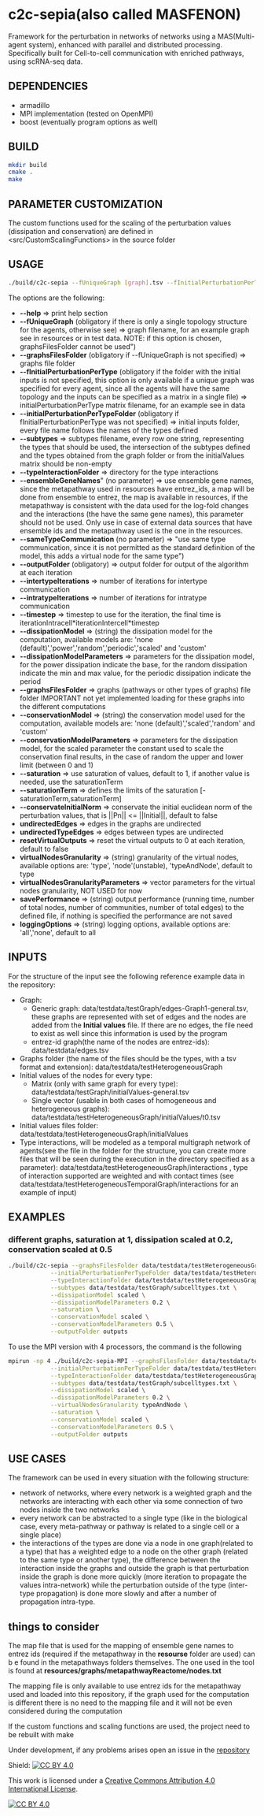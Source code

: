 # c2c-sepia(also called MASFENON)
Framework for the perturbation in networks of networks using a MAS(Multi-agent system), enhanced with parallel and distributed processing.
Specifically built for Cell-to-cell communication with enriched pathways, using scRNA-seq data.

## DEPENDENCIES
- armadillo
- MPI implementation (tested on OpenMPI)
- boost (eventually program options as well)

## BUILD
```bash
mkdir build
cmake .
make
```

## PARAMETER CUSTOMIZATION
The custom functions used for the scaling of the perturbation values (dissipation and conservation) are defined in <src/CustomScalingFunctions> in the source folder


## USAGE
```bash
./build/c2c-sepia --fUniqueGraph [graph].tsv --fInitialPerturbationPerType [matrix].tsv --typeInteractionFolder [typesInteractionFolder]
```

The options are the following:
- **--help**  => print help section
- **--fUniqueGraph** (obligatory if there is only a single topology structure for the agents, otherwise see) => graph filename, for an example graph see in resources or in test data. NOTE: if this option is chosen, graphsFilesFolder cannot be used")
- **--graphsFilesFolder** (obligatory if --fUniqueGraph is not specified) => graphs file folder
- **--fInitialPerturbationPerType** (obligatory if the folder with the initial inputs is not specified, this option is only available if a unique graph was specified for every agent, since all the agents will have the same topology and the inputs can be specified as a matrix in a single file) => initialPerturbationPerType matrix filename, for an example see in data
- **--initialPerturbationPerTypeFolder** (obligatory if fInitialPerturbationPerType was not specified) => initial inputs folder, every file name follows the names of the types defined 
- **--subtypes** => subtypes filename, every row one string, representing the types that should be used, the intersection of the subtypes defined and the types obtained from the graph folder or from the initialValues matrix should be non-empty
- **--typeInteractionFolder** => directory for the type interactions
- **--ensembleGeneNames**" (no parameter) => use ensemble gene names, since the metapathway used in resources have entrez_ids, a map will be done from ensemble to entrez, the map is available in resources, if the metapathway is consistent with the data used for the log-fold changes and the interactions (the have the same gene names), this parameter should not be used. Only use in case of external data sources that have ensemble ids and the metapathway used is the one in the resources.
- **--sameTypeCommunication** (no parameter) => "use same type communication, since it is not permitted as the standard definition of the model, this adds a virtual node for the same type")
- **--outputFolder** (obligatory) => output folder for output of the algorithm at each iteration
- **--intertypeIterations** => number of iterations for intertype communication
- **--intratypeIterations** => number of iterations for intratype communication
- **--timestep** => timestep to use for the iteration, the final time is iterationIntracell\*iterationIntercell\*timestep
- **--dissipationModel** => (string) the dissipation model for the computation, available models are: 'none (default)','power','random','periodic','scaled' and 'custom'
- **--dissipationModelParameters** => parameters for the dissipation model, for the power dissipation indicate the base, for the random dissipation indicate the min and max value, for the periodic dissipation indicate the period
- **--graphsFilesFolder** => graphs (pathways or other types of graphs) file folder IMPORTANT not yet implemented loading for these graphs into the different computations
- **--conservationModel** => (string) the conservation model used for the computation, available models are: 'none (default)','scaled','random' and 'custom'
- **--conservationModelParameters** => parameters for the dissipation model, for the scaled parameter the constant used to scale the conservation final results, in the case of random the upper and lower limit (between 0 and 1)
- **--saturation** => use saturation of values, default to 1, if another value is needed, use the saturationTerm
- **--saturationTerm** => defines the limits of the saturation [-saturationTerm,saturationTerm]
- **--conservateInitialNorm** => conservate the initial euclidean norm of the perturbation values, that is ||Pn|| <= ||Initial||, default to false
- **undirectedEdges** => edges in the graphs are undirected
- **undirectedTypeEdges** => edges between types are undirected
- **resetVirtualOutputs** => reset the virtual outputs to 0 at each iteration, default to false
- **virtualNodesGranularity** => (string) granularity of the virtual nodes, available options are: 'type', 'node'(unstable), 'typeAndNode', default to type
- **virtualNodesGranularityParameters** => vector<string> parameters for the virtual nodes granularity, NOT USED for now
- **savePerformance** => (string) output performance (running time, number of total nodes, number of communities, number of total edges) to the defined file, if nothing is specified the performance are not saved
- **loggingOptions** => (string) logging options, available options are: 'all','none', default to all
    

## INPUTS 
For the structure of the input see the following reference example data in the repository:
- Graph: 
    - Generic graph: data/testdata/testGraph/edges-Graph1-general.tsv, these graphs are represented with set of edges and the nodes are added from the **Initial values** file. If there are no edges, the file need to exist as well since this information is used by the program
    - entrez-id graph(the name of the nodes are entrez-ids): data/testdata/edges.tsv
- Graphs folder (the name of the files should be the types, with a tsv format and extension): data/testdata/testHeterogeneousGraph
- Initial values of the nodes for every type:
    - Matrix (only with same graph for every type): data/testdata/testGraph/initialValues-general.tsv
    - Single vector (usable in both cases of homogeneous and heterogeneous graphs): data/testdata/testHeterogeneousGraph/initialValues/t0.tsv
- Initial values files folder: data/testdata/testHeterogeneousGraph/initialValues
- Type interactions, will be modeled as a temporal multigraph network of agents(see the file in the folder for the structure, you can create more files that will be seen during the execution in the directory specified as a parameter): data/testdata/testHeterogeneousGraph/interactions , type of interaction supported are weighted and with contact times (see data/testdata/testHeterogeneousTemporalGraph/interactions for an example of input)

## EXAMPLES

### different graphs, saturation at 1, dissipation scaled at 0.2, conservation scaled at 0.5
```bash
./build/c2c-sepia --graphsFilesFolder data/testdata/testHeterogeneousGraph/graphs \
            --initialPerturbationPerTypeFolder data/testdata/testHeterogeneousGraph/initialValuesPartialTypes \
            --typeInteractionFolder data/testdata/testHeterogeneousGraph/interactions \
            --subtypes data/testdata/testGraph/subcelltypes.txt \
            --dissipationModel scaled \
            --dissipationModelParameters 0.2 \
            --saturation \
            --conservationModel scaled \
            --conservationModelParameters 0.5 \
            --outputFolder outputs
```

To use the MPI version with 4 processors, the command is the following
```bash
mpirun -np 4 ./build/c2c-sepia-MPI --graphsFilesFolder data/testdata/testHeterogeneousGraph/graphs \
            --initialPerturbationPerTypeFolder data/testdata/testHeterogeneousGraph/initialValuesPartialTypes \
            --typeInteractionFolder data/testdata/testHeterogeneousGraph/interactions \
            --subtypes data/testdata/testGraph/subcelltypes.txt \
            --dissipationModel scaled \
            --dissipationModelParameters 0.2 \
            --virtualNodesGranularity typeAndNode \
            --saturation \
            --conservationModel scaled \
            --conservationModelParameters 0.5 \
            --outputFolder outputs
```


## USE CASES
The framework can be used in every situation with the following structure:
- network of networks, where every network is a weighted graph and the networks are interacting with each other via some connection of two nodes inside the two networks
- every network can be abstracted to a single type (like in the biological case, every meta-pathway or pathway is related to a single cell or a single place)
- the interactions of the types are done via a node in one graph(related to a type) that has a weighted edge to a node on the other graph (related to the same type or another type), the difference between the interaction inside the graphs and outside the graph is that perturbation inside the graph is done more quickly (more iteration to propagate the values intra-network) while the perturbation outside of the type (inter-type propagation) is done more slowly and after a number of propagation intra-type.

## things to consider
The map file that is used for the mapping of ensemble gene names to entrez ids (required if the metapathway in the __resourse__ folder are used) can b e found in the metapathways folders themselves. The one used in the tool is found at __resources/graphs/metapathwayReactome/nodes.txt__

The mapping file is only available to use entrez ids for the metapathway used and loaded into this repository, if the graph used for the computation is different there is no need to the mapping file and it will not be even considered during the computation

If the custom  functions and scaling functions are used, the project need to be rebuilt with make


Under development, if any problems arises open an issue in the [repository](https://github.com/josura/c2c-sepia/issues)

Shield: [![CC BY 4.0][cc-by-shield]][cc-by]

This work is licensed under a
[Creative Commons Attribution 4.0 International License][cc-by].

[![CC BY 4.0][cc-by-image]][cc-by]

[cc-by]: http://creativecommons.org/licenses/by/4.0/
[cc-by-image]: https://i.creativecommons.org/l/by/4.0/88x31.png
[cc-by-shield]: https://img.shields.io/badge/License-CC%20BY%204.0-lightgrey.svg
